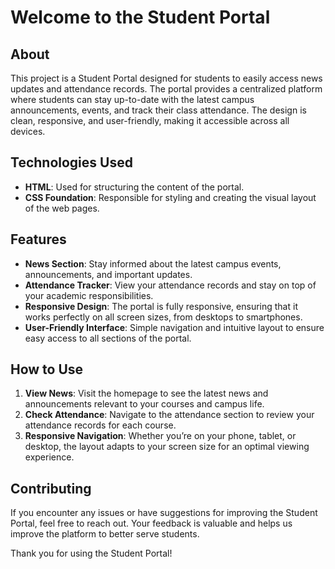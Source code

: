 # Welcome to the Student Portal

## About

This project is a Student Portal designed for students to easily access news updates and attendance records. The portal provides a centralized platform where students can stay up-to-date with the latest campus announcements, events, and track their class attendance. The design is clean, responsive, and user-friendly, making it accessible across all devices.

## Technologies Used

- **HTML**: Used for structuring the content of the portal.
- **CSS Foundation**: Responsible for styling and creating the visual layout of the web pages.

## Features

- **News Section**: Stay informed about the latest campus events, announcements, and important updates.
- **Attendance Tracker**: View your attendance records and stay on top of your academic responsibilities.
- **Responsive Design**: The portal is fully responsive, ensuring that it works perfectly on all screen sizes, from desktops to smartphones.
- **User-Friendly Interface**: Simple navigation and intuitive layout to ensure easy access to all sections of the portal.

## How to Use

1. **View News**: Visit the homepage to see the latest news and announcements relevant to your courses and campus life.
2. **Check Attendance**: Navigate to the attendance section to review your attendance records for each course.
3. **Responsive Navigation**: Whether you’re on your phone, tablet, or desktop, the layout adapts to your screen size for an optimal viewing experience.

## Contributing

If you encounter any issues or have suggestions for improving the Student Portal, feel free to reach out. Your feedback is valuable and helps us improve the platform to better serve students.

Thank you for using the Student Portal!
